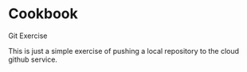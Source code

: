 # Cookbook
Git Exercise

This is just a simple exercise of pushing a local repository to the cloud github service.

